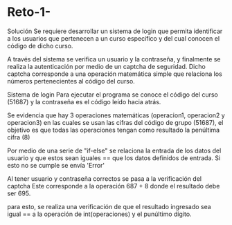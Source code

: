 # Reto-1-
Solución
Se requiere desarrollar un sistema de login que permita identificar a los usuarios que pertenecen a un curso específico y del cual conocen el código de dicho curso.

A través del sistema se verifica un usuario y la contraseña, y finalmente se realiza la autenticación por medio de un captcha de seguridad.
Dicho captcha corresponde a una operación matemática simple que relaciona los números pertenecientes al código del curso.

Sistema de login
Para ejecutar el programa se conoce el código del curso (51687) y la contraseña es el código leído hacia atrás.

Se evidencia que hay 3 operaciones matemáticas (operacion1, operacion2 y operacion3) en las cuales se usan las cifras del código de grupo (51687), el objetivo es que todas las operaciones tengan como resultado la penúltima cifra (8)

Por medio de una serie de "if-else" se relaciona la entrada de los datos del usuario y que estos sean iguales == que los datos definidos de entrada. Si esto no se cumple se envía 'Error'

Al tener usuario y contraseña correctos se pasa a la verificación del captcha
Este corresponde a la operación 687 + 8 donde el resultado debe ser 695.

para esto, se realiza una verificación de que el resultado ingresado sea igual == a la operación de int(operaciones) y el punúltimo dígito.
